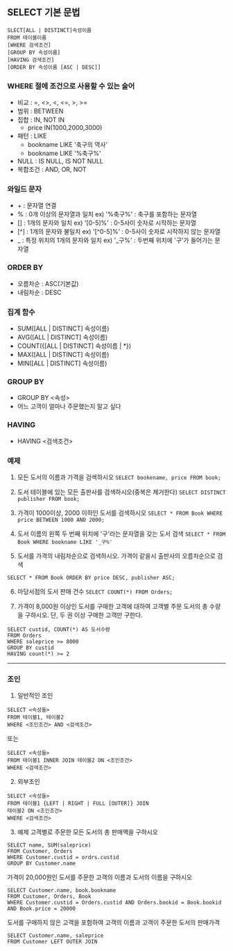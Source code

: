 ## SELECT 기본 문법
```
SLECT[ALL | DISTINCT]속성이름
FROM 테이블이름
[WHERE 검색조건]
[GROUP BY 속성이름]
[HAVING 검색조건]
[ORDER BY 속성이름 [ASC | DESC]]
```
### WHERE 절에 조건으로 사용할 수 있는 술어
- 비교 : =, <>, <, <=, >, >=
- 범위 : BETWEEN
- 집합 : IN, NOT IN
	- price IN(1000,2000,3000)
- 패턴 : LIKE
	- bookname LIKE '축구의 역사'
	- bookname LIKE '%축구%'
- NULL : IS NULL, IS NOT NULL
- 복합조건 : AND, OR, NOT

### 와일드 문자
- \+ : 문자열 연결
- % : 0개 이상의 문자열과 일치 ex) '%축구%' : 축구를 포함하는 문자열
- [] : 1개의 문자와 일치 ex) '[0-5]%' : 0-5사이 숫자로 시작하는 문자열
- [^] : 1개의 문자와 불일치 ex) '[^0-5]%' : 0-5사이 숫자로 시작하지 않는 문자열
- _ : 특정 위치의 1개의 문자와 일치 ex) '_구%' : 두번째 위치에 '구'가 들어가는 문자열

### ORDER BY
- 오름차순 : ASC(기본값)
- 내림차순 : DESC

### 집계 함수
- SUM([ALL | DISTINCT] 속성이름)
- AVG([ALL | DISTINCT] 속성이름)
- COUNT({[ALL | DISTINCT] 속성이름 | *})
- MAX([ALL | DISTINCT] 속성이름)
- MIN([ALL | DISTINCT] 속성이름)

### GROUP BY 
- GROUP BY <속성>
- 어느 고객이 얼마나 주문했는지 알고 싶다

### HAVING
- HAVING <검색조건>


### 예제
1. 모든 도서의 이름과 가격을 검색하시오
`SELECT bookename, price FROM book;`

2. 도서 테이블에 있는 모든 출판사를 검색하시오(중복은 제거한다)
`SELECT DISTINCT publisher FROM book;`

3. 가격이 1000이상, 2000 이하인 도서를 검색하시오
`SELECT * FROM Book WHERE price BETWEEN 1000 AND 2000;`

4. 도서 이름의 왼쪽 두 번째 위치에 '구'라는 문자열을 갖는 도서 검색
`SELECT * FROM Book WHERE bookname LIKE '_구%'`

5. 도서를 가격의 내림차순으로 검색하시오. 가격이 같을시 출판사의 오름차순으로 검색

`SELECT * FROM Book ORDER BY price DESC, publisher ASC;`

6. 마당서점의 도서 판매 건수
`SELECT COUNT(*) FROM Orders;`

7. 가격이 8,000원 이상인 도서를 구매한 고객에 대하여 고객별 주문 도서의 총 수량을 구하시오. 단, 두 권 이상 구매한 고객만 구한다.
```
SELECT custid, COUNT(*) AS 도서수량
FROM Orders
WHERE saleprice >= 8000
GROUP BY custid
HAVING count(*) >= 2
```
---
### 조인
1. 일반적인 조인
```
SELECT <속성들>
FROM 테이블1, 테이블2
WHERE <조인조건> AND <검색조건>
```
또는
```
SELECT <속성들>
FROM 테이블1 INNER JOIN 테이블2 ON <조인조건>
WHERE <검색조건>
```
2. 외부조인
```
SELECT <속성들>
FROM 테이블1 {LEFT | RIGHT | FULL [OUTER]} JOIN
테이블2 ON <조인조건>
WHERE <검색조건>
```
3. 예제
고객별로 주문한 모든 도서의 총 판매액을 구하시오
```
SELECT name, SUM(saleprice)
FROM Customer, Orders
WHERE Customer.custid = ordrs.custid
GROUP BY Customer.name
```
가격이 20,000원인 도서를 주문한 고객의 이름과 도서의 이름을 구하시오
```
SELECT Customer.name, book.bookname
FROM Customer, Orders, Book
WHERE Customer.custid = Orders.custid AND Orders.bookid = Book.bookid AND Book.price = 20000
```
도서를 구매하지 않은 고객을 포함하여 고객의 이름과 고객이 주문한 도서의 판매가격
```
SELECT Customer.name, saleprice
FROM Customer LEFT OUTER JOIN
```

